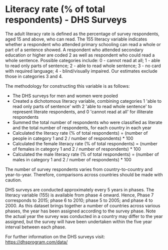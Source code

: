 # Literacy rate (% of total respondents) - DHS Surveys

The adult literacy rate is defined as the percentage of survey respondents, aged 15 and above, who can read. The 155 literacy variable indicates whether a respondent who attended primary schooling can read a whole or part of a sentence showed. A respondent who attended secondary education or higher are coded 2 as well as respondent who could read a whole sentence. Possible categories include: 0 - cannot read at all; 1 - able to read only parts of sentence; 2 - able to read whole sentence; 3 - no card with required language; 4 - blind/visually impaired. Our estimates exclude those in categories 3 and 4. 

The methodology for constructing this variable is as follows:
<ul>
<li>The DHS surveys for men and women were pooled</li>
<li>Created a dichotomous literacy variable, combining categories 1 'able to read only parts of sentence' with 2 'able to read whole sentence' to represent literate respondents, and 0 'cannot read at all' for illiterate respondents</li>
<li>Summed the total number of respondents who were classified as literate and the total number of respondents, for each country in each year</li>
<li>Calculated the literacy rate (% of total respondents) = (number of people in category 1 and 2 / number of respondents) * 100 </li>
<li>Calculated the female literacy rate (% of total respondents) = (number of females in category 1 and 2 / number of respondents) * 100 </li>
<li>Calculated the male literacy rate (% of total respondents) = (number of males in category 1 and 2 / number of respondents) * 100 </li>
</ul>

The number of survey respondents varies from country-to-country and year-to-year. Therefore, comparisons across countries should be made with caution. 

DHS surveys are conducted approximately every 5 years in phases. The literacy variable (155) is available from phase 4 onward. Hence, Phase 7 corresponds to 2015; phase 6 to 2010; phase 5 to 2005; and phase 4 to 2000.  As this dataset brings together a number of countries across various phases, the year has been assigned according to the survey phase. Note the actual year the survey was conducted in a country may differ to the year assigned, but the survey will have been undertaken within the five year interval between each phase. 

For further information on the DHS surveys visit: https://dhsprogram.com/data/